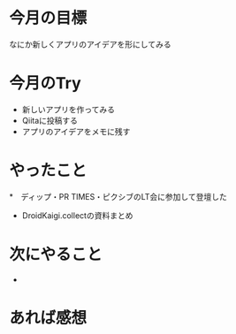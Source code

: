 # 今月の目標
なにか新しくアプリのアイデアを形にしてみる
# 今月のTry
* 新しいアプリを作ってみる
* Qiitaに投稿する
* アプリのアイデアをメモに残す
# やったこと
*　ディップ・PR TIMES・ピクシブのLT会に参加して登壇した
* DroidKaigi.collectの資料まとめ
# 次にやること
* 
# あれば感想
